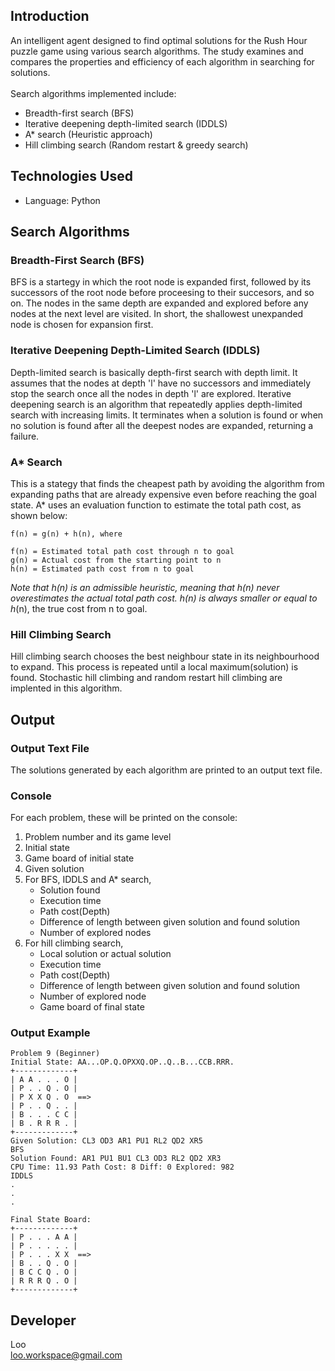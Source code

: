 ## Introduction
An intelligent agent designed to find optimal solutions for the Rush Hour puzzle game using various search algorithms. The study examines and compares the properties and efficiency of each algorithm in searching for solutions.
<br><br>
Search algorithms implemented include:
- Breadth-first search (BFS)
- Iterative deepening depth-limited search (IDDLS)
- A* search (Heuristic approach)
- Hill climbing search (Random restart & greedy search)

## Technologies Used
- Language: Python

## Search Algorithms
### Breadth-First Search (BFS)
BFS is a startegy in which the root node is expanded first, followed by its successors of the root node before proceesing to their succesors, and so on. The nodes in the same depth are expanded and explored before any nodes at the next level are visited. In short, the shallowest unexpanded node is chosen for expansion first.

### Iterative Deepening Depth-Limited Search (IDDLS)
Depth-limited search is basically depth-first search with depth limit. It assumes that the nodes at depth 'l' have no successors and immediately stop the search once all the nodes in depth 'l' are explored. Iterative deepening search is an algorithm that repeatedly applies depth-limited search with increasing limits. It terminates when a solution is found or when no solution is found after all the deepest nodes are expanded, returning a failure.

### A* Search
This is a stategy that finds the cheapest path by avoiding the algorithm from expanding paths that are already expensive even before reaching the goal state. A* uses an evaluation function to estimate the total path cost, as shown below:
```
f(n) = g(n) + h(n), where

f(n) = Estimated total path cost through n to goal
g(n) = Actual cost from the starting point to n
h(n) = Estimated path cost from n to goal
```
*Note that h(n) is an admissible heuristic, meaning that h(n) never overestimates the actual total path cost. h(n) is always smaller or equal to h*(n), the true cost from n to goal.

### Hill Climbing Search
Hill climbing search chooses the best neighbour state in its neighbourhood to expand. This process is repeated until a local maximum(solution) is found. Stochastic hill climbing and random restart hill climbing are implented in this algorithm.


## Output
### Output Text File
The solutions generated by each algorithm are printed to an output text file.

### Console
For each problem, these will be printed on the console:
1. Problem number and its game level
2. Initial state
3. Game board of initial state
4. Given solution
5. For BFS, IDDLS and A* search,
    - Solution found
    - Execution time
    - Path cost(Depth)
    - Difference of length between given solution and found solution
    - Number of explored nodes
6. For hill climbing search,
    - Local solution or actual solution
    - Execution time
    - Path cost(Depth)
    - Difference of length between given solution and found solution
    - Number of explored node
    - Game board of final state

### Output Example
```
Problem 9 (Beginner)
Initial State: AA...OP.Q.OPXXQ.OP..Q..B...CCB.RRR.
+-------------+
| A A . . . O |
| P . . Q . O |
| P X X Q . O  ==>
| P . . Q . . |
| B . . . C C |
| B . R R R . |
+-------------+
Given Solution: CL3 OD3 AR1 PU1 RL2 QD2 XR5
BFS
Solution Found: AR1 PU1 BU1 CL3 OD3 RL2 QD2 XR3
CPU Time: 11.93 Path Cost: 8 Diff: 0 Explored: 982
IDDLS
.
.
.

Final State Board:
+-------------+
| P . . . A A |
| P . . . . . |
| P . . . X X  ==>
| B . . Q . O |
| B C C Q . O |
| R R R Q . O |
+-------------+
```

## Developer
Loo<br>
loo.workspace@gmail.com